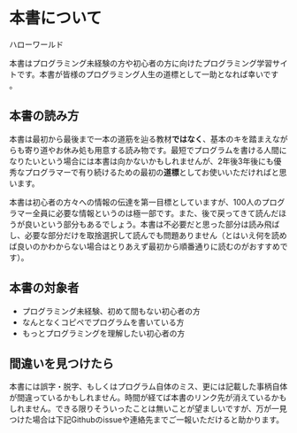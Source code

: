 # 本書について

ハローワールド

本書はプログラミング未経験の方や初心者の方に向けたプログラミング学習サイトです。本書が皆様のプログラミング人生の道標として一助となれば幸いです 。

## 本書の読み方

本書は最初から最後まで一本の道筋を辿る教材**ではなく**、基本のキを踏まえながらも寄り道やお休み処も用意する読み物です。最短でプログラムを書ける人間になりたいという場合には本書は向かないかもしれませんが、2年後3年後にも優秀なプログラマーで有り続けるための最初の**道標**としてお使いいただければと思います。

本書は初心者の方々への情報の伝達を第一目標としていますが、100人のプログラマー全員に必要な情報というのは極一部です。また、後で戻ってきて読んだほうが良いという部分もあるでしょう。本書は不必要だと思った部分は読み飛ばし、必要な部分だけを取捨選択して読んでも問題ありません（とはいえ何を読めば良いのかわからない場合はとりあえず最初から順番通りに読むのがおすすめです）。

## 本書の対象者

* プログラミング未経験、初めて間もない初心者の方
* なんとなくコピペでプログラムを書いている方
* もっとプログラミングを理解したい初心者の方

## 間違いを見つけたら

本書には誤字・脱字、もしくはプログラム自体のミス、更には記載した事柄自体が間違っているかもしれません。時間が経てば本書のリンク先が消えているかもしれません。できる限りそういったことは無いことが望ましいですが、万が一見つけた場合は下記Githubのissueや連絡先までご一報いただけると助かります。
